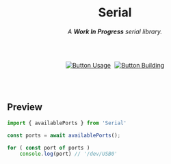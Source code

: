 
<div align = center>

# Serial

*A **Work In Progress** serial library.*

<br>
<br>

[![Button Usage]][Usage]  
[![Button Building]][Building]

</div>

<br>
<br>

## Preview

```ts
import { availablePorts } from 'Serial'

const ports = await availablePorts();

for ( const port of ports )
    console.log(port) // '/dev/USB0'
```

<br>


<!----------------------------------------------------------------------------->

[Building]: Documentation/Building.md
[Usage]: Documentation/Usage.md


<!---------------------------------[ Buttons ]--------------------------------->

[Button Building]: https://img.shields.io/badge/Building-179C7D?style=for-the-badge&logoColor=white&logo=curseforge
[Button Usage]: https://img.shields.io/badge/Usage-00ACC1?style=for-the-badge&logoColor=white&logo=GitBook
